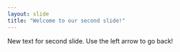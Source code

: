 ```yaml
---
layout: slide
title: "Welcome to our second slide!"
---
```

New text for second slide.
Use the left arrow to go back!
